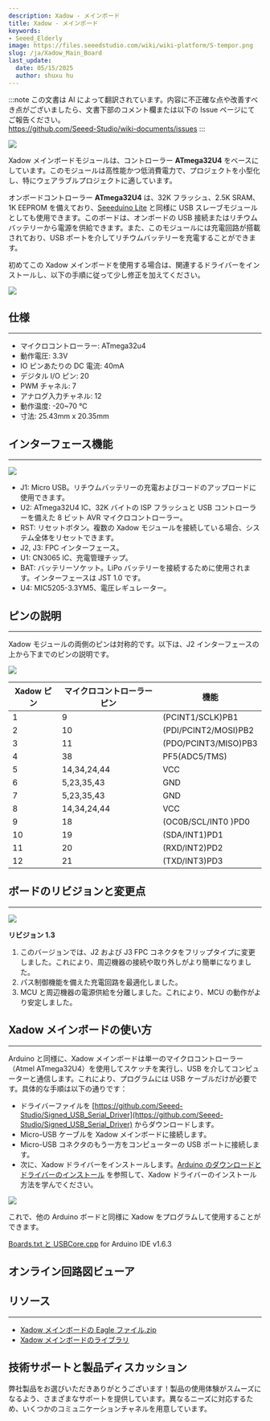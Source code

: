 ```yaml
---
description: Xadow - メインボード
title: Xadow - メインボード
keywords:
- Seeed_Elderly
image: https://files.seeedstudio.com/wiki/wiki-platform/S-tempor.png
slug: /ja/Xadow_Main_Board
last_update:
  date: 05/15/2025
  author: shuxu hu
---
```

:::note
この文書は AI によって翻訳されています。内容に不正確な点や改善すべき点がございましたら、文書下部のコメント欄または以下の Issue ページにてご報告ください。  
https://github.com/Seeed-Studio/wiki-documents/issues
:::

![](https://files.seeedstudio.com/wiki/Xadow_Main_Board/img/Xadow_Main_Board_00V1.jpg)

Xadow メインボードモジュールは、コントローラー **ATmega32U4** をベースにしています。このモジュールは高性能かつ低消費電力で、プロジェクトを小型化し、特にウェアラブルプロジェクトに適しています。

オンボードコントローラー **ATmega32U4** は、32K フラッシュ、2.5K SRAM、1K EEPROM を備えており、[Seeeduino Lite](https://www.seeedstudio.com/seeeduino-lite-p-1487.html?cPath=6_7) と同様に USB スレーブモジュールとしても使用できます。このボードは、オンボードの USB 接続またはリチウムバッテリーから電源を供給できます。また、このモジュールには充電回路が搭載されており、USB ポートを介してリチウムバッテリーを充電することができます。

初めてこの Xadow メインボードを使用する場合は、関連するドライバーをインストールし、以下の手順に従って少し修正を加えてください。

[![](https://files.seeedstudio.com/wiki/Seeed-WiKi/docs/images/300px-Get_One_Now_Banner-ragular.png)](https://www.seeedstudio.com/Xadow-Main-Board-p-1524.html)

## 仕様
---
- マイクロコントローラー: ATmega32u4
- 動作電圧: 3.3V
- IO ピンあたりの DC 電流: 40mA
- デジタル I/O ピン: 20
- PWM チャネル: 7
- アナログ入力チャネル: 12
- 動作温度: -20~70 ℃
- 寸法: 25.43mm x 20.35mm

## インターフェース機能
---
![](https://files.seeedstudio.com/wiki/Xadow_Main_Board/img/XadowMainBoardScreen.jpg)

- J1: Micro USB。リチウムバッテリーの充電およびコードのアップロードに使用できます。
- U2: ATmega32U4 IC、32K バイトの ISP フラッシュと USB コントローラーを備えた 8 ビット AVR マイクロコントローラー。
- RST: リセットボタン。複数の Xadow モジュールを接続している場合、システム全体をリセットできます。
- J2, J3: FPC インターフェース。
- U1: CN3065 IC、充電管理チップ。
- BAT: バッテリーソケット。LiPo バッテリーを接続するために使用されます。インターフェースは JST 1.0 です。
- U4: MIC5205-3.3YM5、電圧レギュレーター。

## ピンの説明
---
Xadow モジュールの両側のピンは対称的です。以下は、J2 インターフェースの上から下までのピンの説明です。

![](https://files.seeedstudio.com/wiki/Xadow_Main_Board/img/Xadow_Pins.jpg)

|Xadow ピン|マイクロコントローラーピン|機能|
|---|---|---|
|1|	9	|(PCINT1/SCLK)PB1|
|2|	10	|(PDI/PCINT2/MOSI)PB2|
|3|	11	|(PDO/PCINT3/MISO)PB3|
|4|	38	|PF5(ADC5/TMS)|
|5|	14,34,24,44	|VCC|
|6|	5,23,35,43	|GND|
|7|	5,23,35,43	|GND|
|8|	14,34,24,44	|VCC|
|9|	18	|(OC0B/SCL/INT0 )PD0|
|10|	19	|(SDA/INT1)PD1|
|11|	20	|(RXD/INT2)PD2|
|12|	21	|(TXD/INT3)PD3|

## ボードのリビジョンと変更点
---
![](https://files.seeedstudio.com/wiki/Xadow_Main_Board/img/Xadow_-_Main_board_v1.3.JPG)

**リビジョン 1.3**
1. このバージョンでは、J2 および J3 FPC コネクタをフリップタイプに変更しました。これにより、周辺機器の接続や取り外しがより簡単になりました。
2. パス制御機能を備えた充電回路を最適化しました。
3. MCU と周辺機器の電源供給を分離しました。これにより、MCU の動作がより安定しました。

## Xadow メインボードの使い方
---
Arduino と同様に、Xadow メインボードは単一のマイクロコントローラー（Atmel ATmega32U4）を使用してスケッチを実行し、USB を介してコンピューターと通信します。これにより、プログラムには USB ケーブルだけが必要です。具体的な手順は以下の通りです：
<!-- - Arduino IDE を Xadow に対応させるには、いくつかの手順を実行する必要があります。詳細は [こちら]() を参照してください -->
- ドライバーファイルを [https://github.com/Seeed-Studio/Signed_USB_Serial_Driver](https://github.com/Seeed-Studio/Signed_USB_Serial_Driver) からダウンロードします。
- Micro-USB ケーブルを Xadow メインボードに接続します。
- Micro-USB コネクタのもう一方をコンピューターの USB ポートに接続します。
- 次に、Xadow ドライバーをインストールします。[Arduino のダウンロードとドライバーのインストール](https://wiki.seeedstudio.com/Guide_to_use_demos_downloaded_from_Seeed-s_Github/) を参照して、Xadow ドライバーのインストール方法を学んでください。

![](https://files.seeedstudio.com/wiki/Xadow_Main_Board/img/Xadow_Main_Board_Driver_step4.jpg)

これで、他の Arduino ボードと同様に Xadow をプログラムして使用することができます。

[Boards.txt と USBCore.cpp](https://github.com/freespace/Files_For_Seeed_Main_Board) for Arduino IDE v1.6.3

## オンライン回路図ビューア

<div className="altium-ecad-viewer" data-project-src="https://files.seeedstudio.com/wiki/Xadow_Main_Board/res/Xadow_Main_Board.zip" style={{borderRadius: '0px 0px 4px 4px', height: 500, borderStyle: 'solid', borderWidth: 1, borderColor: 'rgb(241, 241, 241)', overflow: 'hidden', maxWidth: 1280, maxHeight: 700, boxSizing: 'border-box'}}>
</div>

## リソース
---
- [Xadow メインボードの Eagle ファイル.zip](https://files.seeedstudio.com/wiki/Xadow_Main_Board/res/Xadow_Main_Board.zip)
- [Xadow メインボードのライブラリ](https://github.com/Seeed-Studio/Xadow_MainBoard)

## 技術サポートと製品ディスカッション

弊社製品をお選びいただきありがとうございます！製品の使用体験がスムーズになるよう、さまざまなサポートを提供しています。異なるニーズに対応するため、いくつかのコミュニケーションチャネルを用意しています。

<div class="button_tech_support_container">
<a href="https://forum.seeedstudio.com/" class="button_forum"></a> 
<a href="https://www.seeedstudio.com/contacts" class="button_email"></a>
</div>

<div class="button_tech_support_container">
<a href="https://discord.gg/eWkprNDMU7" class="button_discord"></a> 
<a href="https://github.com/Seeed-Studio/wiki-documents/discussions/69" class="button_discussion"></a>
</div>